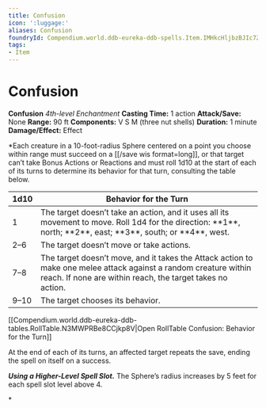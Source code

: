 ```yaml
---
title: Confusion
icon: ':luggage:'
aliases: Confusion
foundryId: Compendium.world.ddb-eureka-ddb-spells.Item.IMHkcHljbzBJIc7Z
tags:
- Item
---
```


# Confusion

**Confusion**
_4th-level Enchantment_
**Casting Time:** 1 action
**Attack/Save:** None
**Range:** 90 ft
**Components:** V S M (three nut shells)
**Duration:** 1 minute
**Damage/Effect:** Effect

*Each creature in a 10-foot-radius Sphere centered on a point you choose within range must succeed on a [[/save wis format=long]], or that target can’t take Bonus Actions or Reactions and must roll 1d10 at the start of each of its turns to determine its behavior for that turn, consulting the table below.
<table class="table-compendium table--generic-dice" style="--sb-table-row-bg-hover:#b3d3df;--sb-table-row-bg-dark:#d7e8ee;--sb-table-row-bg-light:#f1f7f9;--dark-sb-table-row-bg-light:#5e7982;--dark-sb-table-row-bg-dark:#5c7f8c;--dark-sb-table-row-bg-hover:#78a2b0">
<thead>
<tr>
<th>1d10</th>
<th>Behavior for the Turn</th>
</tr>
</thead>
<tbody>
<tr>
<td>1</td>
<td>The target doesn’t take an action, and it uses all its movement to move. Roll 1d4 for the direction: **1**, north; **2**, east; **3**, south; or **4**, west.</td>
</tr>
<tr>
<td>2–6</td>
<td>The target doesn’t move or take actions.</td>
</tr>
<tr>
<td>7–8</td>
<td>The target doesn’t move, and it takes the Attack action to make one melee attack against a random creature within reach. If none are within reach, the target takes no action.</td>
</tr>
<tr>
<td>9–10</td>
<td>The target chooses its behavior.</td>
</tr>
</tbody>
</table><div id="table-link">[[Compendium.world.ddb-eureka-ddb-tables.RollTable.N3MWPRBe8CCjkp8V|Open RollTable Confusion: Behavior for the Turn]]
<p>At the end of each of its turns, an affected target repeats the save, ending the spell on itself on a success.

***Using a Higher-Level Spell Slot.*** The Sphere’s radius increases by 5 feet for each spell slot level above 4.</p>*